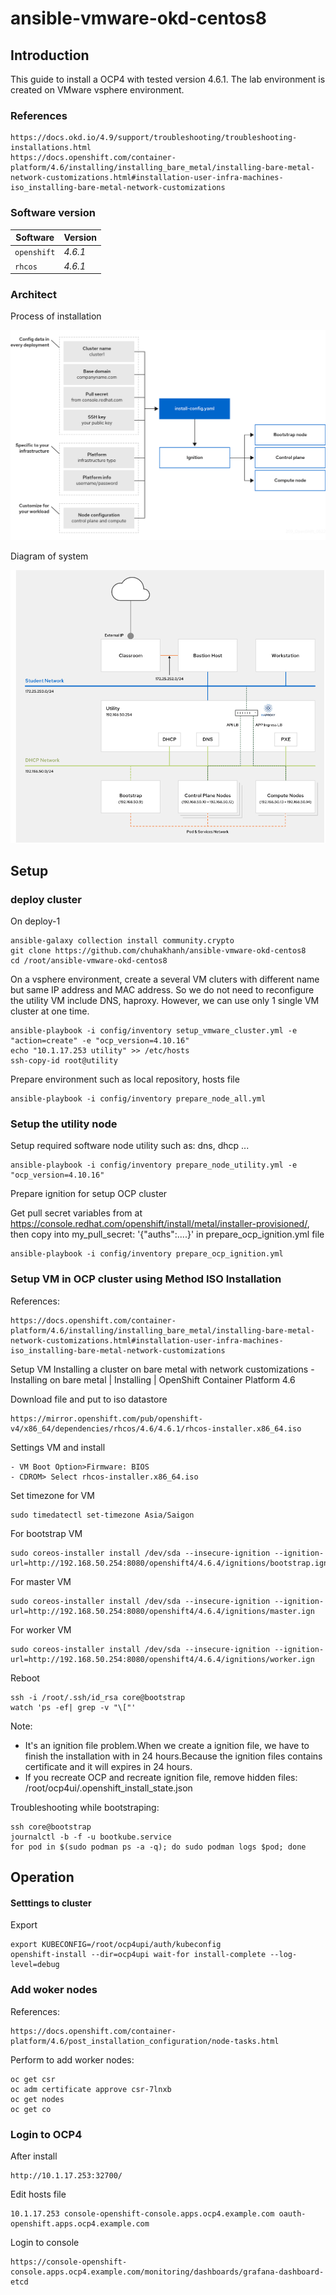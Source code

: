 # ansible-vmware-okd-centos8


## Introduction

This guide to install a OCP4 with tested version 4.6.1. The lab environment is created on VMware vsphere environment. 
### References
    https://docs.okd.io/4.9/support/troubleshooting/troubleshooting-installations.html
    https://docs.openshift.com/container-platform/4.6/installing/installing_bare_metal/installing-bare-metal-network-customizations.html#installation-user-infra-machines-iso_installing-bare-metal-network-customizations

### Software version

| Software | Version |
| --- | --- |
| `openshift` | *4.6.1* |
| `rhcos` | *4.6.1* |

### Architect

Process of installation 

![Deploy process](./media/pics/process1.png)

Diagram of system

![Diagram](./media/pics/diagram1.png)
## Setup


### deploy cluster  

On deploy-1
    
    ansible-galaxy collection install community.crypto
    git clone https://github.com/chuhakhanh/ansible-vmware-okd-centos8 
    cd /root/ansible-vmware-okd-centos8
  
On a vsphere environment, create a several VM  cluters with different name but same IP address and MAC address. So we do not need to reconfigure the utility VM include DNS, haproxy. However, we can use only 1 single VM cluster at one time.
  
    ansible-playbook -i config/inventory setup_vmware_cluster.yml -e "action=create" -e "ocp_version=4.10.16"
    echo "10.1.17.253 utility" >> /etc/hosts
    ssh-copy-id root@utility

Prepare environment such as local repository, hosts file    
    
    ansible-playbook -i config/inventory prepare_node_all.yml

### Setup the utility node    

Setup required software node utility such as: dns, dhcp ...
    
    ansible-playbook -i config/inventory prepare_node_utility.yml -e "ocp_version=4.10.16"
    
Prepare ignition for setup OCP cluster

Get pull secret variables from at https://console.redhat.com/openshift/install/metal/installer-provisioned/, then copy into my_pull_secret: '{"auths":....}' in prepare_ocp_ignition.yml file

    ansible-playbook -i config/inventory prepare_ocp_ignition.yml
### Setup VM in OCP cluster using Method ISO Installation

References: 
    
    https://docs.openshift.com/container-platform/4.6/installing/installing_bare_metal/installing-bare-metal-network-customizations.html#installation-user-infra-machines-iso_installing-bare-metal-network-customizations

Setup VM Installing a cluster on bare metal with network customizations - Installing on bare metal | Installing | OpenShift Container Platform 4.6

Download file and put to iso datastore 

    https://mirror.openshift.com/pub/openshift-v4/x86_64/dependencies/rhcos/4.6/4.6.1/rhcos-installer.x86_64.iso 

Settings VM and install

    - VM Boot Option>Firmware: BIOS
    - CDROM> Select rhcos-installer.x86_64.iso

Set timezone for VM

    sudo timedatectl set-timezone Asia/Saigon

For bootstrap VM
    
    sudo coreos-installer install /dev/sda --insecure-ignition --ignition-url=http://192.168.50.254:8080/openshift4/4.6.4/ignitions/bootstrap.ign 
    
For master VM
    
    sudo coreos-installer install /dev/sda --insecure-ignition --ignition-url=http://192.168.50.254:8080/openshift4/4.6.4/ignitions/master.ign 

For worker VM

    sudo coreos-installer install /dev/sda --insecure-ignition --ignition-url=http://192.168.50.254:8080/openshift4/4.6.4/ignitions/worker.ign 

Reboot 


    ssh -i /root/.ssh/id_rsa core@bootstrap
    watch 'ps -ef| grep -v "\["'

Note: 

- It's an ignition file problem.When we create a ignition file, we have to finish the installation with in 24 hours.Because the ignition files contains certificate and it will expires in 24 hours.
- If you recreate OCP and recreate ignition file, remove hidden files: /root/ocp4ui/.openshift_install_state.json 

Troubleshooting while bootstraping:

    ssh core@bootstrap 
    journalctl -b -f -u bootkube.service
    for pod in $(sudo podman ps -a -q); do sudo podman logs $pod; done

## Operation

#### Setttings to cluster
Export

    export KUBECONFIG=/root/ocp4upi/auth/kubeconfig
    openshift-install --dir=ocp4upi wait-for install-complete --log-level=debug
### Add woker nodes

References: 

    https://docs.openshift.com/container-platform/4.6/post_installation_configuration/node-tasks.html


Perform to add worker nodes:

    oc get csr
    oc adm certificate approve csr-7lnxb
    oc get nodes
    oc get co

### Login to OCP4

After install 

    http://10.1.17.253:32700/

Edit hosts file

    10.1.17.253 console-openshift-console.apps.ocp4.example.com oauth-openshift.apps.ocp4.example.com

Login to console 

    https://console-openshift-console.apps.ocp4.example.com/monitoring/dashboards/grafana-dashboard-etcd